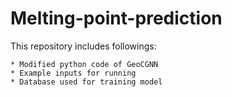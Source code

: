 # Melting-point-prediction
This repository includes followings:
```
* Modified python code of GeoCGNN
* Example inputs for running
* Database used for training model
```
